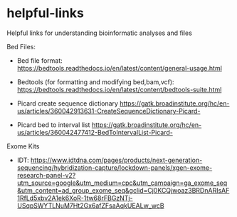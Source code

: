 # helpful-links
Helpful links for understanding bioinformatic analyses and files

Bed Files:
- Bed file format: https://bedtools.readthedocs.io/en/latest/content/general-usage.html

- Bedtools (for formatting and modifying bed,bam,vcf): https://bedtools.readthedocs.io/en/latest/content/bedtools-suite.html

- Picard create sequence dictionary https://gatk.broadinstitute.org/hc/en-us/articles/360042913631-CreateSequenceDictionary-Picard-

- Picard bed to interval list https://gatk.broadinstitute.org/hc/en-us/articles/360042477412-BedToIntervalList-Picard-

Exome Kits

- IDT: https://www.idtdna.com/pages/products/next-generation-sequencing/hybridization-capture/lockdown-panels/xgen-exome-research-panel-v2?utm_source=google&utm_medium=cpc&utm_campaign=ga_exome_seq&utm_content=ad_group_exome_seq&gclid=Cj0KCQjwoaz3BRDnARIsAF1RfLd5xbv2A1ek6XoR-1tw68rFBGzNTj-USqpSWYTLNuM7Ht2Gx6afZFsaAqkUEALw_wcB
